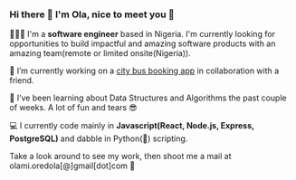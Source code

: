 ### Hi there 👋 I'm Ola, nice to meet you 🤝

<!--
**ola-dola/ola-dola** is a ✨ _special_ ✨ repository because its `README.md` (this file) appears on your GitHub profile.

- 👯 I’m looking to collaborate on ...
- 🤔 I’m looking for help with ...
- 📫 How to reach me: ...
- 😄 Pronouns: ...
- ⚡ Fun fact: ...
-->

👨🏾‍🔬 I'm a **software engineer** based in Nigeria. 
 I'm currently looking for opportunities to build impactful and amazing software products with an amazing team(remote or limited onsite(Nigeria)).
 
🔭 I’m currently working on a [city bus booking app](https://github.com/PickMe-Bus) in collaboration with a friend.

🌱 I’ve been learning about Data Structures and Algorithms the past couple of weeks. A lot of fun and tears 😎

💻 I currently code mainly in **Javascript(React, Node.js, Express, PostgreSQL)** and dabble in Python(💙) scripting.

Take a look around to see my work, then shoot me a mail at olami.oredola[@]gmail[dot]com 🙂

